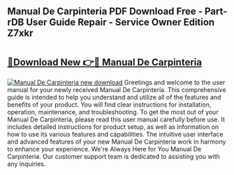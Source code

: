 ## Manual De Carpinteria PDF Download Free - Part-rDB User Guide Repair - Service Owner Edition Z7xkr

# <h2><a href="http://bc38992.oget.top/?id=Manual+De+Carpinteria">🔗Download New 👉🔴 Manual De Carpinteria</a></h2>

[![Manual De Carpinteria new download](https://i.imgur.com/5g1atiW.png)](http://bc38992.oget.top/?id=Manual+De+Carpinteria)
Greetings and welcome to the user manual for your newly received Manual De Carpinteria. This comprehensive guide is intended to help you understand and utilize all of the features and benefits of your product. You will find clear instructions for installation, operation, maintenance, and troubleshooting. To get the most out of your Manual De Carpinteria, please read this user manual carefully before use. It includes detailed instructions for product setup, as well as information on how to use its various features and capabilities. The intuitive user interface and advanced features of your new Manual De Carpinteria work in harmony to enhance your experience. We're Always Here for You Manual De Carpinteria. Our customer support team is dedicated to assisting you with any inquiries.
